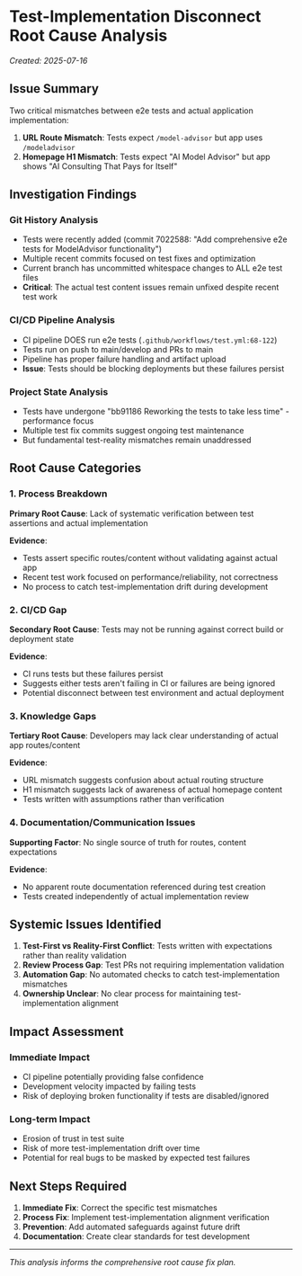 # Test-Implementation Disconnect Root Cause Analysis
*Created: 2025-07-16*

## Issue Summary
Two critical mismatches between e2e tests and actual application implementation:
1. **URL Route Mismatch**: Tests expect `/model-advisor` but app uses `/modeladvisor`
2. **Homepage H1 Mismatch**: Tests expect "AI Model Advisor" but app shows "AI Consulting That Pays for Itself"

## Investigation Findings

### Git History Analysis
- Tests were recently added (commit 7022588: "Add comprehensive e2e tests for ModelAdvisor functionality")
- Multiple recent commits focused on test fixes and optimization
- Current branch has uncommitted whitespace changes to ALL e2e test files
- **Critical**: The actual test content issues remain unfixed despite recent test work

### CI/CD Pipeline Analysis
- CI pipeline DOES run e2e tests (`.github/workflows/test.yml:68-122`)
- Tests run on push to main/develop and PRs to main
- Pipeline has proper failure handling and artifact upload
- **Issue**: Tests should be blocking deployments but these failures persist

### Project State Analysis
- Tests have undergone "bb91186 Reworking the tests to take less time" - performance focus
- Multiple test fix commits suggest ongoing test maintenance
- But fundamental test-reality mismatches remain unaddressed

## Root Cause Categories

### 1. Process Breakdown
**Primary Root Cause**: Lack of systematic verification between test assertions and actual implementation

**Evidence**:
- Tests assert specific routes/content without validating against actual app
- Recent test work focused on performance/reliability, not correctness
- No process to catch test-implementation drift during development

### 2. CI/CD Gap
**Secondary Root Cause**: Tests may not be running against correct build or deployment state

**Evidence**:
- CI runs tests but these failures persist
- Suggests either tests aren't failing in CI or failures are being ignored
- Potential disconnect between test environment and actual deployment

### 3. Knowledge Gaps
**Tertiary Root Cause**: Developers may lack clear understanding of actual app routes/content

**Evidence**:
- URL mismatch suggests confusion about actual routing structure
- H1 mismatch suggests lack of awareness of actual homepage content
- Tests written with assumptions rather than verification

### 4. Documentation/Communication Issues
**Supporting Factor**: No single source of truth for routes, content expectations

**Evidence**:
- No apparent route documentation referenced during test creation
- Tests created independently of actual implementation review

## Systemic Issues Identified

1. **Test-First vs Reality-First Conflict**: Tests written with expectations rather than reality validation
2. **Review Process Gap**: Test PRs not requiring implementation validation
3. **Automation Gap**: No automated checks to catch test-implementation mismatches
4. **Ownership Unclear**: No clear process for maintaining test-implementation alignment

## Impact Assessment

### Immediate Impact
- CI pipeline potentially providing false confidence
- Development velocity impacted by failing tests
- Risk of deploying broken functionality if tests are disabled/ignored

### Long-term Impact
- Erosion of trust in test suite
- Risk of more test-implementation drift over time
- Potential for real bugs to be masked by expected test failures

## Next Steps Required

1. **Immediate Fix**: Correct the specific test mismatches
2. **Process Fix**: Implement test-implementation alignment verification
3. **Prevention**: Add automated safeguards against future drift
4. **Documentation**: Create clear standards for test development

---

*This analysis informs the comprehensive root cause fix plan.*